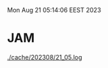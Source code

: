 Mon Aug 21 05:14:06 EEST 2023
# JAM
<a href='./cache/202308/21_05.log'>./cache/202308/21_05.log</a>
